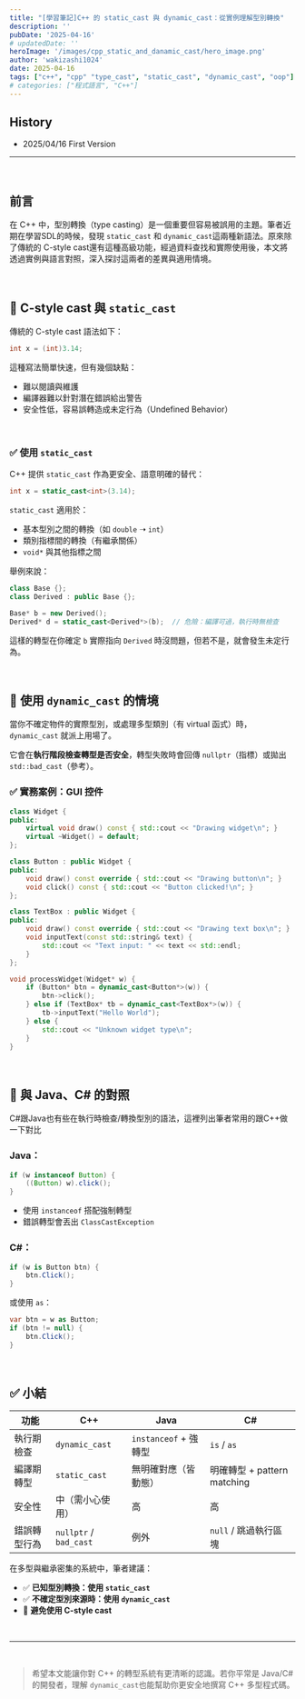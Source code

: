 ```yaml
---
title: "[學習筆記]C++ 的 static_cast 與 dynamic_cast：從實例理解型別轉換"
description: ''
pubDate: '2025-04-16'
# updatedDate: ''
heroImage: '/images/cpp_static_and_danamic_cast/hero_image.png'
author: 'wakizashi1024'
date: 2025-04-16
tags: ["c++", "cpp" "type_cast", "static_cast", "dynamic_cast", "oop"]
# categories: ["程式語言", "C++"]
---
```

## History

- 2025/04/16 First Version

---

<br />

## 前言

在 C++ 中，型別轉換（type casting）是一個重要但容易被誤用的主題。筆者近期在學習SDL的時候，發現 `static_cast` 和 `dynamic_cast`這兩種新語法。原來除了傳統的 C-style cast還有這種高級功能，經過資料查找和實際使用後，本文將透過實例與語言對照，深入探討這兩者的差異與適用情境。

<br />

## 🔁 C-style cast 與 `static_cast`

傳統的 C-style cast 語法如下：

```cpp
int x = (int)3.14;
```

這種寫法簡單快速，但有幾個缺點：

- 難以閱讀與維護
- 編譯器難以針對潛在錯誤給出警告
- 安全性低，容易誤轉造成未定行為（Undefined Behavior）

<br />

### ✅ 使用 `static_cast`

C++ 提供 `static_cast` 作為更安全、語意明確的替代：

```cpp
int x = static_cast<int>(3.14);
```

`static_cast` 適用於：

- 基本型別之間的轉換（如 `double` ➝ `int`）
- 類別指標間的轉換（有繼承關係）
- `void*` 與其他指標之間

舉例來說：

```cpp
class Base {};
class Derived : public Base {};

Base* b = new Derived();
Derived* d = static_cast<Derived*>(b);  // 危險：編譯可過，執行時無檢查
```

這樣的轉型在你確定 `b` 實際指向 `Derived` 時沒問題，但若不是，就會發生未定行為。

<br/>

## 🧭 使用 `dynamic_cast` 的情境

當你不確定物件的實際型別，或處理多型類別（有 virtual 函式）時，`dynamic_cast` 就派上用場了。

它會在**執行階段檢查轉型是否安全**，轉型失敗時會回傳 `nullptr`（指標）或拋出 `std::bad_cast`（參考）。

### ✅ 實務案例：GUI 控件

```cpp
class Widget {
public:
    virtual void draw() const { std::cout << "Drawing widget\n"; }
    virtual ~Widget() = default;
};

class Button : public Widget {
public:
    void draw() const override { std::cout << "Drawing button\n"; }
    void click() const { std::cout << "Button clicked!\n"; }
};

class TextBox : public Widget {
public:
    void draw() const override { std::cout << "Drawing text box\n"; }
    void inputText(const std::string& text) {
        std::cout << "Text input: " << text << std::endl;
    }
};

void processWidget(Widget* w) {
    if (Button* btn = dynamic_cast<Button*>(w)) {
        btn->click();
    } else if (TextBox* tb = dynamic_cast<TextBox*>(w)) {
        tb->inputText("Hello World");
    } else {
        std::cout << "Unknown widget type\n";
    }
}
```

<br />

## 🔄 與 Java、C# 的對照

C#跟Java也有些在執行時檢查/轉換型別的語法，這裡列出筆者常用的跟C++做一下對比

### Java：

```java
if (w instanceof Button) {
    ((Button) w).click();
}
```

- 使用 `instanceof` 搭配強制轉型
- 錯誤轉型會丟出 `ClassCastException`

### C#：

```csharp
if (w is Button btn) {
    btn.Click();
}
```

或使用 `as`：

```csharp
var btn = w as Button;
if (btn != null) {
    btn.Click();
}
```

<br />

## ✅ 小結

| 功能         | C++                        | Java                    | C#                          |
| ------------ | -------------------------- | ----------------------- | --------------------------- |
| 執行期檢查   | `dynamic_cast`           | `instanceof` + 強轉型 | `is` / `as`             |
| 編譯期轉型   | `static_cast`            | 無明確對應（皆動態）    | 明確轉型 + pattern matching |
| 安全性       | 中（需小心使用）           | 高                      | 高                          |
| 錯誤轉型行為 | `nullptr` / `bad_cast` | 例外                    | `null` / 跳過執行區塊     |

在多型與繼承密集的系統中，筆者建議：

- ✅ **已知型別轉換：使用 `static_cast`**
- ✅ **不確定型別來源時：使用 `dynamic_cast`**
- 🚫 **避免使用 C-style cast**

<br />

---

<br />

> 希望本文能讓你對 C++ 的轉型系統有更清晰的認識。若你平常是 Java/C# 的開發者，理解 `dynamic_cast`也能幫助你更安全地撰寫 C++ 多型程式碼。

